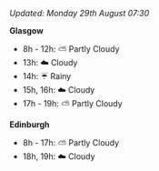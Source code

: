 *Updated: Monday 29th August 07:30*

**Glasgow**

* 8h - 12h: :partly_sunny: Partly Cloudy
* 13h: :cloud: Cloudy
* 14h: :umbrella: Rainy
* 15h, 16h: :cloud: Cloudy
* 17h - 19h: :partly_sunny: Partly Cloudy

**Edinburgh**

* 8h - 17h: :partly_sunny: Partly Cloudy
* 18h, 19h: :cloud: Cloudy
